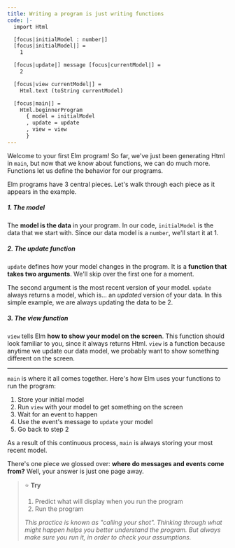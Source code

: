 ```yaml
---
title: Writing a program is just writing functions
code: |-
  import Html

  [focus|initialModel : number|]
  [focus|initialModel|] =
    1

  [focus|update|] message [focus|currentModel|] =
    2

  [focus|view currentModel|] =
    Html.text (toString currentModel)

  [focus|main|] =
    Html.beginnerProgram
      { model = initialModel
      , update = update
      , view = view
      }
---
```

Welcome to your first Elm program!
So far, we've just been generating Html in `main`,
but now that we know about functions, we can do much more.
Functions let us define the behavior for our programs.

Elm programs have 3 central pieces.
Let's walk through each piece as it appears in the example.

##### 1. The model

The **model is the data** in your program.
In our code, `initialModel` is the data that we start with.
Since our data model is a `number`, we'll start it at 1.

##### 2. The update function

`update` defines how your model changes in the program.
It is a **function that takes two arguments**.
We'll skip over the first one for a moment.

The second argument is the most recent version of your model.
`update` always returns a model, which is... an _updated_ version of your data.
In this simple example, we are always updating the data to be 2.

##### 3. The view function

`view` tells Elm **how to show your model on the screen**.
This function should look familiar to you, since it always returns Html.
`view` is a function because anytime we update our data model,
we probably want to show something different on the screen.

---

`main` is where it all comes together. Here's how Elm uses your functions to run the program:

1. Store your initial model
2. Run `view` with your model to get something on the screen
3. Wait for an event to happen
4. Use the event's message to `update` your model
5. Go back to step 2

As a result of this continuous process, `main` is always storing your most recent model. 

There's one piece we glossed over: **where do messages and events come from?**
Well, your answer is just one page away.

> ⭐️ **Try**
>
> 1. Predict what will display when you run the program
> 2. Run the program
>
> _This practice is known as "calling your shot".
> Thinking through what might happen helps you better understand the program.
> But always make sure you run it, in order to check your assumptions._
